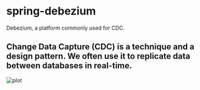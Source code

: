 # spring-debezium
  Debezium, a platform commonly used for CDC. </br>
  ## Change Data Capture (CDC) is a technique and a design pattern. We often use it to replicate data between databases in real-time.
  
  ![plot](https://www.baeldung.com/wp-content/uploads/2021/04/simple-app-debezium-embedded-arch-1.png)
